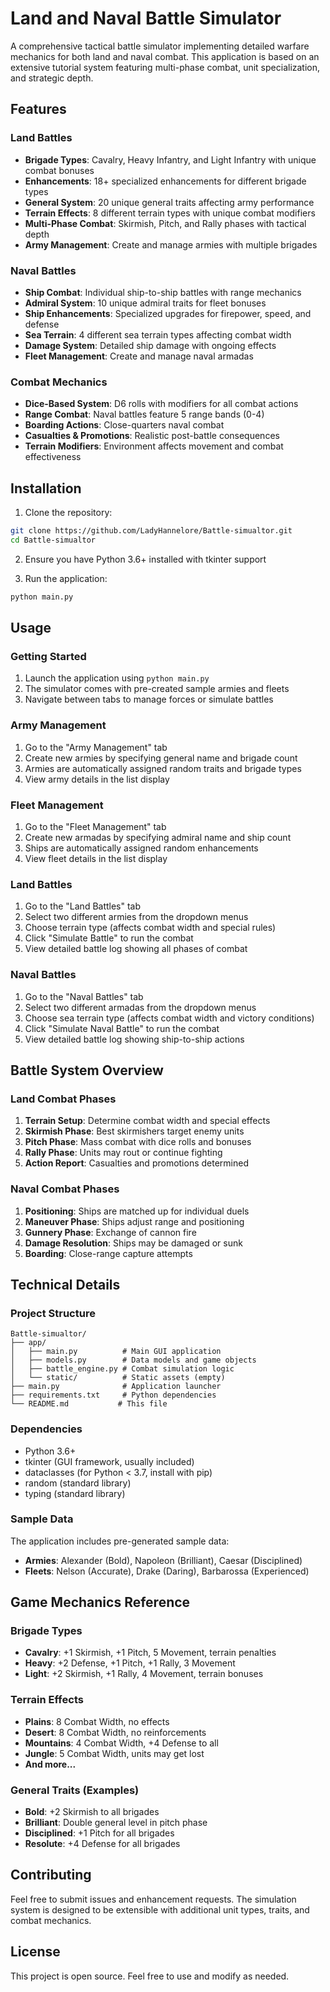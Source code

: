 # Land and Naval Battle Simulator

A comprehensive tactical battle simulator implementing detailed warfare mechanics for both land and naval combat. This application is based on an extensive tutorial system featuring multi-phase combat, unit specialization, and strategic depth.

## Features

### Land Battles
- **Brigade Types**: Cavalry, Heavy Infantry, and Light Infantry with unique combat bonuses
- **Enhancements**: 18+ specialized enhancements for different brigade types
- **General System**: 20 unique general traits affecting army performance
- **Terrain Effects**: 8 different terrain types with unique combat modifiers
- **Multi-Phase Combat**: Skirmish, Pitch, and Rally phases with tactical depth
- **Army Management**: Create and manage armies with multiple brigades

### Naval Battles
- **Ship Combat**: Individual ship-to-ship battles with range mechanics
- **Admiral System**: 10 unique admiral traits for fleet bonuses
- **Ship Enhancements**: Specialized upgrades for firepower, speed, and defense
- **Sea Terrain**: 4 different sea terrain types affecting combat width
- **Damage System**: Detailed ship damage with ongoing effects
- **Fleet Management**: Create and manage naval armadas

### Combat Mechanics
- **Dice-Based System**: D6 rolls with modifiers for all combat actions
- **Range Combat**: Naval battles feature 5 range bands (0-4)
- **Boarding Actions**: Close-quarters naval combat
- **Casualties & Promotions**: Realistic post-battle consequences
- **Terrain Modifiers**: Environment affects movement and combat effectiveness

## Installation

1. Clone the repository:
```bash
git clone https://github.com/LadyHannelore/Battle-simualtor.git
cd Battle-simualtor
```

2. Ensure you have Python 3.6+ installed with tkinter support

3. Run the application:
```bash
python main.py
```

## Usage

### Getting Started
1. Launch the application using `python main.py`
2. The simulator comes with pre-created sample armies and fleets
3. Navigate between tabs to manage forces or simulate battles

### Army Management
1. Go to the "Army Management" tab
2. Create new armies by specifying general name and brigade count
3. Armies are automatically assigned random traits and brigade types
4. View army details in the list display

### Fleet Management
1. Go to the "Fleet Management" tab
2. Create new armadas by specifying admiral name and ship count
3. Ships are automatically assigned random enhancements
4. View fleet details in the list display

### Land Battles
1. Go to the "Land Battles" tab
2. Select two different armies from the dropdown menus
3. Choose terrain type (affects combat width and special rules)
4. Click "Simulate Battle" to run the combat
5. View detailed battle log showing all phases of combat

### Naval Battles
1. Go to the "Naval Battles" tab
2. Select two different armadas from the dropdown menus
3. Choose sea terrain type (affects combat width and victory conditions)
4. Click "Simulate Naval Battle" to run the combat
5. View detailed battle log showing ship-to-ship actions

## Battle System Overview

### Land Combat Phases
1. **Terrain Setup**: Determine combat width and special effects
2. **Skirmish Phase**: Best skirmishers target enemy units
3. **Pitch Phase**: Mass combat with dice rolls and bonuses
4. **Rally Phase**: Units may rout or continue fighting
5. **Action Report**: Casualties and promotions determined

### Naval Combat Phases
1. **Positioning**: Ships are matched up for individual duels
2. **Maneuver Phase**: Ships adjust range and positioning
3. **Gunnery Phase**: Exchange of cannon fire
4. **Damage Resolution**: Ships may be damaged or sunk
5. **Boarding**: Close-range capture attempts

## Technical Details

### Project Structure
```
Battle-simualtor/
├── app/
│   ├── main.py          # Main GUI application
│   ├── models.py        # Data models and game objects
│   ├── battle_engine.py # Combat simulation logic
│   └── static/          # Static assets (empty)
├── main.py              # Application launcher
├── requirements.txt     # Python dependencies
└── README.md           # This file
```

### Dependencies
- Python 3.6+
- tkinter (GUI framework, usually included)
- dataclasses (for Python < 3.7, install with pip)
- random (standard library)
- typing (standard library)

### Sample Data
The application includes pre-generated sample data:
- **Armies**: Alexander (Bold), Napoleon (Brilliant), Caesar (Disciplined)
- **Fleets**: Nelson (Accurate), Drake (Daring), Barbarossa (Experienced)

## Game Mechanics Reference

### Brigade Types
- **Cavalry**: +1 Skirmish, +1 Pitch, 5 Movement, terrain penalties
- **Heavy**: +2 Defense, +1 Pitch, +1 Rally, 3 Movement
- **Light**: +2 Skirmish, +1 Rally, 4 Movement, terrain bonuses

### Terrain Effects
- **Plains**: 8 Combat Width, no effects
- **Desert**: 8 Combat Width, no reinforcements
- **Mountains**: 4 Combat Width, +4 Defense to all
- **Jungle**: 5 Combat Width, units may get lost
- **And more...**

### General Traits (Examples)
- **Bold**: +2 Skirmish to all brigades
- **Brilliant**: Double general level in pitch phase
- **Disciplined**: +1 Pitch for all brigades
- **Resolute**: +4 Defense for all brigades

## Contributing

Feel free to submit issues and enhancement requests. The simulation system is designed to be extensible with additional unit types, traits, and combat mechanics.

## License

This project is open source. Feel free to use and modify as needed.